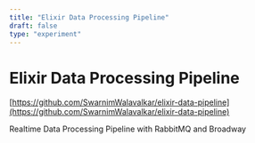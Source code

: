 ```yaml
---
title: "Elixir Data Processing Pipeline"
draft: false
type: "experiment"
---
```


# Elixir Data Processing Pipeline

[https://github.com/SwarnimWalavalkar/elixir-data-pipeline](https://github.com/SwarnimWalavalkar/elixir-data-pipeline)

Realtime Data Processing Pipeline with RabbitMQ and Broadway
